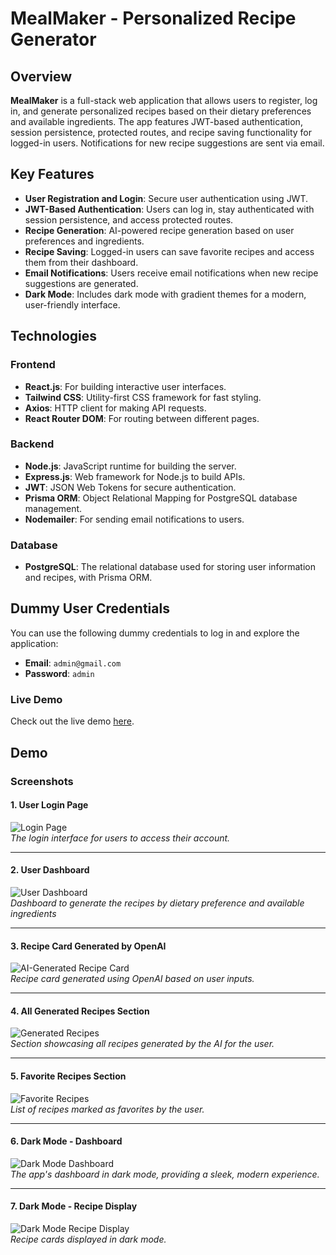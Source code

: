 # MealMaker - Personalized Recipe Generator

## Overview

**MealMaker** is a full-stack web application that allows users to register, log in, and generate personalized recipes based on their dietary preferences and available ingredients. The app features JWT-based authentication, session persistence, protected routes, and recipe saving functionality for logged-in users. Notifications for new recipe suggestions are sent via email.

## Key Features

- **User Registration and Login**: Secure user authentication using JWT.
- **JWT-Based Authentication**: Users can log in, stay authenticated with session persistence, and access protected routes.
- **Recipe Generation**: AI-powered recipe generation based on user preferences and ingredients.
- **Recipe Saving**: Logged-in users can save favorite recipes and access them from their dashboard.
- **Email Notifications**: Users receive email notifications when new recipe suggestions are generated.
- **Dark Mode**: Includes dark mode with gradient themes for a modern, user-friendly interface.

## Technologies

### Frontend
- **React.js**: For building interactive user interfaces.
- **Tailwind CSS**: Utility-first CSS framework for fast styling.
- **Axios**: HTTP client for making API requests.
- **React Router DOM**: For routing between different pages.

### Backend
- **Node.js**: JavaScript runtime for building the server.
- **Express.js**: Web framework for Node.js to build APIs.
- **JWT**: JSON Web Tokens for secure authentication.
- **Prisma ORM**: Object Relational Mapping for PostgreSQL database management.
- **Nodemailer**: For sending email notifications to users.

### Database
- **PostgreSQL**: The relational database used for storing user information and recipes, with Prisma ORM.

## Dummy User Credentials

You can use the following dummy credentials to log in and explore the application:

- **Email**: `admin@gmail.com`
- **Password**: `admin`

### Live Demo

Check out the live demo [here](https://personalized-recipe-generator-app.vercel.app).

## Demo

### Screenshots

#### 1. **User Login Page**  
![Login Page](https://github.com/user-attachments/assets/a8358f5f-4792-4c4b-b3f3-729224c12906)  
*The login interface for users to access their account.*  


---

#### 2. **User Dashboard**  
![User Dashboard](https://github.com/user-attachments/assets/19bec54a-d600-488a-917a-622971033d74)  
*Dashboard to generate the recipes by dietary preference and available ingredients*  


---

#### 3. **Recipe Card Generated by OpenAI**  
![AI-Generated Recipe Card](https://github.com/user-attachments/assets/e2464e53-dac2-4285-b237-5ae90b59ad03)  
*Recipe card generated using OpenAI based on user inputs.*  


---

#### 4. **All Generated Recipes Section**  
![Generated Recipes](https://github.com/user-attachments/assets/59b7e3dd-23f5-479f-95fe-0d2df01b040d)  
*Section showcasing all recipes generated by the AI for the user.*  


---

#### 5. **Favorite Recipes Section**  
![Favorite Recipes](https://github.com/user-attachments/assets/3a8bcb6a-380b-4a1e-8eec-85f4d9d14001)  
*List of recipes marked as favorites by the user.*  


---

#### 6. **Dark Mode - Dashboard**  
![Dark Mode Dashboard](https://github.com/user-attachments/assets/b8c099ea-08d3-4712-8d84-902c4666e97f)  
*The app's dashboard in dark mode, providing a sleek, modern experience.*  


---

#### 7. **Dark Mode - Recipe Display**  
![Dark Mode Recipe Display](https://github.com/user-attachments/assets/30a03909-ec40-447b-95bd-5343d2b58fa8)  
*Recipe cards displayed in dark mode.*  


